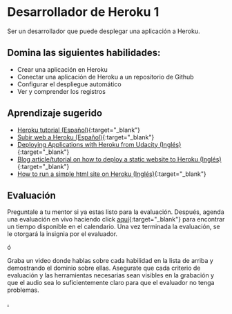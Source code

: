# Desarrollador de Heroku 1

Ser un desarrollador que puede desplegar una aplicación a Heroku.

## Domina las siguientes habilidades:

* Crear una aplicación en Heroku
* Conectar una aplicación de Heroku a un repositorio de Github
* Configurar el despliegue automático
* Ver y comprender los registros

## Aprendizaje sugerido

* [Heroku tutorial (Español)](https://www.youtube.com/watch?v=2qkdAt9PuqQ){:target="_blank"}
* [Subir web a Heroku (Español)](https://naps.com.mx/blog/subir-mi-web-a-la-nube-usando-heroku/){:target="_blank"}
* [Deploying Applications with Heroku from Udacity (Inglés)](https://www.udacity.com/course/deploying-applications-with-heroku--ud272){:target="_blank"}
* [Blog article/tutorial on how to deploy a static website to Heroku (Inglés)](https://blog.teamtreehouse.com/deploy-static-site-heroku){:target="_blank"}
* [How to run a simple html site on Heroku (Inglés)](https://medium.com/@winnieliang/how-to-run-a-simple-html-css-javascript-application-on-heroku-4e664c541b0b){:target="_blank"}

## Evaluación

Preguntale a tu mentor si ya estas listo para la evaluación. Después, agenda una evaluación en vivo haciendo click [aquí](https://calendly.com/codex-evaluations/1?a1=Heroku%20Developer%201&a2=Cq9q8pooSYu6hyNj56SCkA){:target="_blank"} para encontrar un tiempo disponible en el calendario. Una vez terminada la evaluación, se le otorgará la insignia por el evaluador.

ó

Graba un video donde hablas sobre cada habilidad en la lista de arriba y demostrando el dominio sobre ellas. Asegurate que cada criterio de evaluación y las herramientas necesarias sean visibles en la grabación y que el audio sea lo suficientemente claro para que el evaluador no tenga problemas.

[.](level-1)